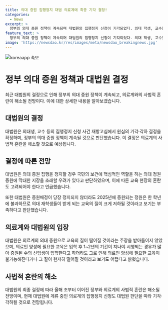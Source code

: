 ```yaml
---
title: 의대 증원 집행정지 대법 의료계에 최종 기각 결정!
categories:
  - News
excerpt: >
  정부의 의대 증원 정책이 계속되며 대법원의 집행정지 신청이 기각되었다. 의대 학생, 교수들의 반대에도 불구하고, 정부 측은 증원 진행의 중요성을 강조했다. 대법원은 국민 건강에 미치는 영향과 교육 혼란을 고려하여 결정했다. 이에 따라 정부와 의료계의 법적 혼란은 해소될 전망이다.
feature_text: >
  정부의 의대 증원 정책이 계속되며 대법원의 집행정지 신청이 기각되었다. 의대 학생, 교수들의 반대에도 불구하고, 정부 측은 증원 진행의 중요성을 강조했다. 대법원은 국민 건강에 미치는 영향과 교육 혼란을 고려하여 결정했다. 이에 따라 정부와 의료계의 법적 혼란은 해소될 전망이다.
image: 'https://newsdao.kr/res/images/meta/newsdao_breakingnews.jpg'
---
```


<p><img src="https://newsdao.kr/res/images/meta/newsdao_breakingnews.jpg" alt="koreaapp 속보" /></p>

<h1 data-ke-size="size26"><b>정부 의대 증원 정책과 대법원 결정</b></h1>

<p data-ke-size="size16">최근 대법원의 결정으로 인해 정부의 의대 증원 정책이 계속되고, 의료계와의 사법적 혼란이 해소될 전망이다. 이에 대한 상세한 내용을 알아보겠습니다.</p>

<h2 data-ke-size="size24"><b>대법원의 결정</b></h2>

<p data-ke-size="size16">대법원은 의대생, 교수 등의 집행정지 신청 사건 재항고심에서 원심의 기각·각하 결정을 확정하며, 정부의 의대 증원 정책이 계속될 것으로 판단했습니다. 이 결정은 의료계의 사법적 혼란을 해소할 것으로 예상됩니다.</p>

<h2 data-ke-size="size24"><b>결정에 따른 전망</b></h2>

<p data-ke-size="size16">대법원은 의대 증원 집행을 정지할 경우 국민의 보건에 핵심적인 역할을 하는 의대 정원 증원에 막대한 지장을 초래할 우려가 있다고 판단하였으며, 이에 따른 교육 현장의 혼란도 고려되어야 한다고 언급했습니다.</p>

<p data-ke-size="size16">또한 대법원은 증원배정이 당장 정지되지 않더라도 2025년에 증원되는 정원은 한 학년에 불과하므로 의대 재학생들이 받게 되는 교육의 질이 크게 저하될 것이라고 보기는 부족하다고 판단했습니다.</p>

<h2 data-ke-size="size24"><b>의료계와 대법원의 입장</b></h2>

<p data-ke-size="size16">대법원은 의료계의 의대 증원으로 교육의 질이 떨어질 것이라는 주장을 받아들이지 않았으며, 의료인 양성에 필요한 교육은 입학 후 1~2년의 기간이 지나야 시행되는 경우가 많아 증원된 수의 신입생이 입학한다고 하더라도 그로 인해 의료인 양성에 필요한 교육이 불가능해진다거나 그 질이 현저히 떨어질 것이라고 보기도 어렵다고 밝혔습니다.</p>

<h2 data-ke-size="size24"><b>사법적 혼란의 해소</b></h2>

<p data-ke-size="size16">대법원의 최종 결정에 따라 올해 초부터 이어진 정부와 의료계의 사법적 혼란은 해소될 전망이며, 현재 대법원에 계류 중인 의료계의 집행정지 신청도 대법원 판단을 따라 기각·각하될 것으로 전망됩니다.</p>

